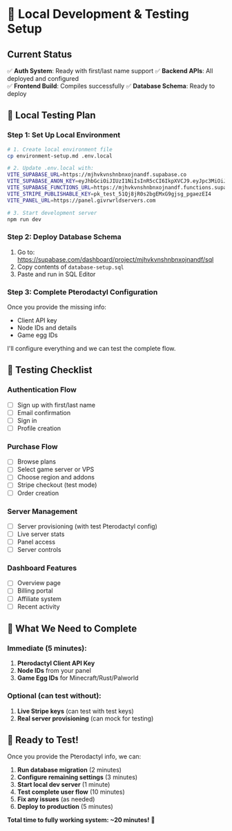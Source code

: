 # 🧪 Local Development & Testing Setup

## Current Status
✅ **Auth System**: Ready with first/last name support
✅ **Backend APIs**: All deployed and configured  
✅ **Frontend Build**: Compiles successfully
✅ **Database Schema**: Ready to deploy

## 🚀 Local Testing Plan

### Step 1: Set Up Local Environment
```bash
# 1. Create local environment file
cp environment-setup.md .env.local

# 2. Update .env.local with:
VITE_SUPABASE_URL=https://mjhvkvnshnbnxojnandf.supabase.co
VITE_SUPABASE_ANON_KEY=eyJhbGciOiJIUzI1NiIsInR5cCI6IkpXVCJ9.eyJpc3MiOiJzdXBhYmFzZSIsInJlZiI6Im1qaHZrdm5zaG5ibnhvam5hbmRmIiwicm9sZSI6ImFub24iLCJpYXQiOjE3MzE5Njg4NTEsImV4cCI6MjA0NzU0NDg1MX0.jaqpjR0s2bgEMxG9gjsg_pgaezEI4
VITE_SUPABASE_FUNCTIONS_URL=https://mjhvkvnshnbnxojnandf.functions.supabase.co
VITE_STRIPE_PUBLISHABLE_KEY=pk_test_51Qj8jR0s2bgEMxG9gjsg_pgaezEI4
VITE_PANEL_URL=https://panel.givrwrldservers.com

# 3. Start development server
npm run dev
```

### Step 2: Deploy Database Schema
1. Go to: https://supabase.com/dashboard/project/mjhvkvnshnbnxojnandf/sql
2. Copy contents of `database-setup.sql`
3. Paste and run in SQL Editor

### Step 3: Complete Pterodactyl Configuration
Once you provide the missing info:
- Client API key
- Node IDs and details  
- Game egg IDs

I'll configure everything and we can test the complete flow.

## 🧪 Testing Checklist

### Authentication Flow
- [ ] Sign up with first/last name
- [ ] Email confirmation  
- [ ] Sign in
- [ ] Profile creation

### Purchase Flow  
- [ ] Browse plans
- [ ] Select game server or VPS
- [ ] Choose region and addons
- [ ] Stripe checkout (test mode)
- [ ] Order creation

### Server Management
- [ ] Server provisioning (with test Pterodactyl config)
- [ ] Live server stats
- [ ] Panel access
- [ ] Server controls

### Dashboard Features
- [ ] Overview page
- [ ] Billing portal
- [ ] Affiliate system
- [ ] Recent activity

## 🔧 What We Need to Complete

### Immediate (5 minutes):
1. **Pterodactyl Client API Key**
2. **Node IDs** from your panel
3. **Game Egg IDs** for Minecraft/Rust/Palworld

### Optional (can test without):
1. **Live Stripe keys** (can test with test keys)
2. **Real server provisioning** (can mock for testing)

## 🎯 Ready to Test!

Once you provide the Pterodactyl info, we can:
1. **Run database migration** (2 minutes)
2. **Configure remaining settings** (3 minutes)  
3. **Start local dev server** (1 minute)
4. **Test complete user flow** (10 minutes)
5. **Fix any issues** (as needed)
6. **Deploy to production** (5 minutes)

**Total time to fully working system: ~20 minutes!** 🚀
